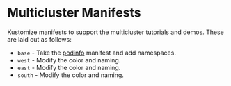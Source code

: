 # Multicluster Manifests

Kustomize manifests to support the multicluster tutorials and demos. These are
laid out as follows:

- `base` - Take the
  [podinfo](https://github.com/stefanprodan/podinfo/tree/master/kustomize)
  manifest and add namespaces.
- `west` - Modify the color and naming.
- `east` - Modify the color and naming.
- `south` - Modify the color and naming.
